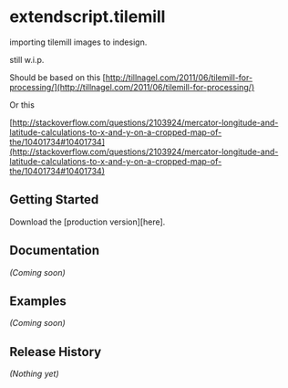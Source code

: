 # extendscript.tilemill

importing tilemill images to indesign.

still w.i.p.  

Should be based on this [http://tillnagel.com/2011/06/tilemill-for-processing/](http://tillnagel.com/2011/06/tilemill-for-processing/)

Or this  

[http://stackoverflow.com/questions/2103924/mercator-longitude-and-latitude-calculations-to-x-and-y-on-a-cropped-map-of-the/10401734#10401734](http://stackoverflow.com/questions/2103924/mercator-longitude-and-latitude-calculations-to-x-and-y-on-a-cropped-map-of-the/10401734#10401734)

## Getting Started
Download the [production version][here].

[min]: https://github.com/fabiantheblind/extendscript.tilemill

## Documentation
_(Coming soon)_

## Examples
_(Coming soon)_

## Release History
_(Nothing yet)_
